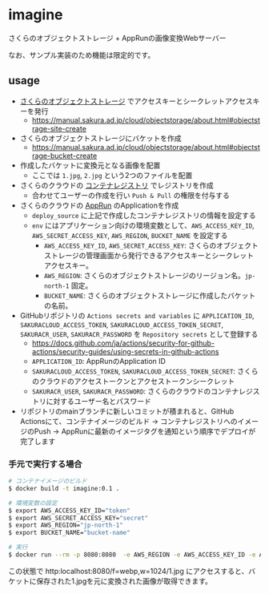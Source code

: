 # imagine
さくらのオブジェクトストレージ + AppRunの画像変換Webサーバー

なお、サンプル実装のため機能は限定的です。

## usage
- [さくらのオブジェクトストレージ](https://cloud.sakura.ad.jp/products/object-storage/) でアクセスキーとシークレットアクセスキーを発行
  - https://manual.sakura.ad.jp/cloud/objectstorage/about.html#objectstrage-site-create
- さくらのオブジェクトストレージにバケットを作成
  - https://manual.sakura.ad.jp/cloud/objectstorage/about.html#objectstrage-bucket-create
- 作成したバケットに変換元となる画像を配置
  - ここでは `1.jpg`, `2.jpg` という2つのファイルを配置
- さくらのクラウドの [コンテナレジストリ](https://manual.sakura.ad.jp/cloud/appliance/container-registry/index.html) でレジストリを作成
  - 合わせてユーザーの作成を行い `Push & Pull` の権限を付与する
- さくらのクラウドの [AppRun](https://manual.sakura.ad.jp/cloud/manual-sakura-apprun.html) のApplicationを作成
  - `deploy_source` に上記で作成したコンテナレジストリの情報を設定する
  - `env` にはアプリケーション向けの環境変数として、`AWS_ACCESS_KEY_ID`, `AWS_SECRET_ACCESS_KEY`, `AWS_REGION`, `BUCKET_NAME` を設定する
    - `AWS_ACCESS_KEY_ID`, `AWS_SECRET_ACCESS_KEY`: さくらのオブジェクトストレージの管理画面から発行できるアクセスキーとシークレットアクセスキー。
    - `AWS_REGION`: さくらのオブジェクトストレージのリージョン名。`jp-north-1` 固定。
    - `BUCKET_NAME`: さくらのオブジェクトストレージに作成したバケットの名前。
- GitHubリポジトリの `Actions secrets and variables` に `APPLICATION_ID`, `SAKURACLOUD_ACCESS_TOKEN`, `SAKURACLOUD_ACCESS_TOKEN_SECRET`, `SAKURACR_USER`, `SAKURACR_PASSWORD` を `Repository secrets` として登録する
  - https://docs.github.com/ja/actions/security-for-github-actions/security-guides/using-secrets-in-github-actions
  - `APPLICATION_ID`: AppRunのApplication ID
  - `SAKURACLOUD_ACCESS_TOKEN`, `SAKURACLOUD_ACCESS_TOKEN_SECRET`: さくらのクラウドのアクセストークンとアクセストークンシークレット
  - `SAKURACR_USER`, `SAKURACR_PASSWORD`: さくらのクラウドのコンテナレジストリに対するユーザー名とパスワード
- リポジトリのmainブランチに新しいコミットが積まれると、GitHub Actionsにて、コンテナイメージのビルド -> コンテナレジストリへのイメージのPush -> AppRunに最新のイメージタグを通知という順序でデプロイが完了します

### 手元で実行する場合
```sh
# コンテナイメージのビルド
$ docker build -t imagine:0.1 .

# 環境変数の設定
$ export AWS_ACCESS_KEY_ID="token"
$ export AWS_SECRET_ACCESS_KEY="secret"
$ export AWS_REGION="jp-north-1"
$ export BUCKET_NAME="bucket-name"

# 実行
$ docker run --rm -p 8080:8080  -e AWS_REGION -e AWS_ACCESS_KEY_ID -e AWS_SECRET_ACCESS_KEY -e BUCKET_NAME imagine:0.1
```

この状態で http:localhost:8080/f=webp,w=1024/1.jpg にアクセスすると、バケットに保存された1.jpgを元に変換された画像が取得できます。
